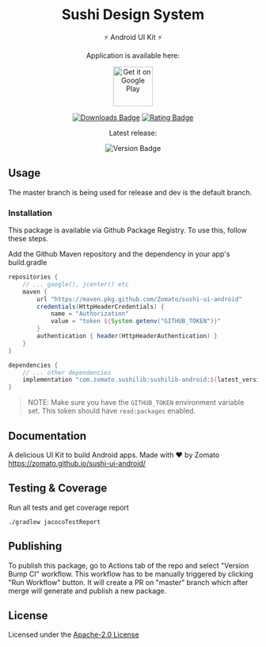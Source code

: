 <div align="center">
  
# Sushi Design System
⚡️ Android UI Kit ⚡️

Application is available here:

<a href='https://play.google.com/store/apps/details?id=com.zomato.sushiapp'><img alt='Get it on Google Play' src='https://play.google.com/intl/en_us/badges/images/generic/en_badge_web_generic.png' height="80"/></a>
  
[![Downloads Badge](https://img.shields.io/endpoint?logo=google-play&url=https://api-playstore.rajkumaar.co.in/downloads?id=com.zomato.sushiapp&color=success)](https://play.google.com/store/apps/details?id=com.zomato.sushiapp) [![Rating Badge](https://img.shields.io/endpoint?logo=google-play&url=https://api-playstore.rajkumaar.co.in/rating?id=com.zomato.sushiapp&color=success)](https://play.google.com/store/apps/details?id=com.zomato.sushiapp) 
  
Latest release:
  
![Version Badge](https://img.shields.io/endpoint?color=blue&url=https://api-playstore.rajkumaar.co.in/version?id=com.zomato.sushiapp)

</div>

## Usage
The master branch is being used for release and dev is the default branch.

### Installation
This package is available via Github Package Registry. To use this, follow these steps.

Add the Github Maven repository and the dependency in your app's build.gradle

```groovy
repositories {
    // ... google(), jcenter() etc
    maven {
        url "https://maven.pkg.github.com/Zomato/sushi-ui-android"
        credentials(HttpHeaderCredentials) {
            name = "Authorization"
            value = "token ${System.getenv("GITHUB_TOKEN")}"
        }
        authentication { header(HttpHeaderAuthentication) }
    }
}

dependencies {
    // ... other dependencies
    implementation "com.zomato.sushilib:sushilib-android:${latest_version}"
}

```

> NOTE: Make sure you have the `GITHUB_TOKEN` environment variable set. This token should have `read:packages` enabled.


## Documentation
A delicious UI Kit to build Android apps. Made with ❤ by Zomato <br />
<https://zomato.github.io/sushi-ui-android/>

## Testing & Coverage

Run all tests and get coverage report
```shell 
./gradlew jacocoTestReport
```

## Publishing
To publish this package, go to Actions tab of the repo and select "Version Bump CI" workflow. This workflow has to be manually triggered by clicking "Run Workflow" button. It will create a PR on "master" branch which after merge will generate and publish a new package.

## License
Licensed under the [Apache-2.0 License](LICENSE)

